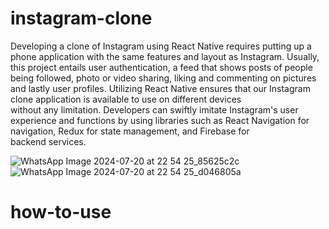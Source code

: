 # instagram-clone
Developing a clone of Instagram using React Native requires putting up a phone application with the same features and layout as Instagram. Usually, this project entails user authentication, a feed that shows posts of people being followed, photo or video sharing, liking and commenting on pictures and lastly user profiles. Utilizing React Native ensures that our Instagram clone application is available to use on different devices without any limitation. Developers can swiftly imitate Instagram's user experience and functions by using libraries such as React Navigation for navigation, Redux for state management, and Firebase for backend services.

![WhatsApp Image 2024-07-20 at 22 54 25_85625c2c](https://github.com/user-attachments/assets/a6004179-c19d-4d43-900d-1383f5f71136)
![WhatsApp Image 2024-07-20 at 22 54 25_d046805a](https://github.com/user-attachments/assets/d14fafe5-371d-41f3-8046-e4115540d4c9)

# how-to-use

